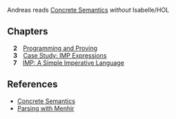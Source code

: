 Andreas reads [Concrete Semantics](http://concrete-semantics.org) *without* Isabelle/HOL

## Chapters

&emsp;**2**&emsp;[Programming and Proving](chapter02.ml)<br>
&emsp;**3**&emsp;[Case Study: IMP Expressions](chapter03.ml)<br>
&emsp;**7**&emsp;[IMP: A Simple Imperative Language](chapter07.ml)

## References

- [Concrete Semantics](http://concrete-semantics.org)
- [Parsing with Menhir](https://borretti.me/article/parsing-menhir-forth)
